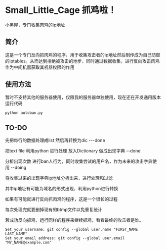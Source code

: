 # Small_Little_Cage 抓鸡啦！
小黑屋，专门收集肉鸡的ip地址

## 简介
这是一个专门反向抓肉鸡的程序，用于收集攻击者的ip地址然后制作成为自己防御的iptables。从而达到拒绝被攻击的地步，同时通过数据收集，进行反向攻击肉鸡作为中间机器获取其机器权限的作用

## 使用方法
暂时不支持其他的服务器使用，仅限我的服务器单独使用，现在还在开发通用版本
运行代码

```
python autoban.py
```
## TO-DO 
先把每行的数据处理成list 然后再转换为dic ---done

把text file 利用python 进行处理 放入Dictionary 做成出现字典 --done

分析出现次数 进行ban人行为，同时收集尝试的用户名，作为未来的攻击字典使用 --doing

将收集过来的出现字典ip地址分析出来，进行处理和过滤

其中ip地址有可能为域名的形式出现，利用python进行转换

如果有可能就进行反向抓肉鸡的程序，这是一个很长的过程

每次处理完就要删掉现有的btmp文件以免重复统计

若成功反向抓鸡，运行同样的程序来继续抓鸡，看看最终的攻击者是谁。

``` 
Set your username: git config --global user.name "FIRST_NAME LAST_NAME"
Set your email address: git config --global user.email "MY_NAME@example.com"
```
